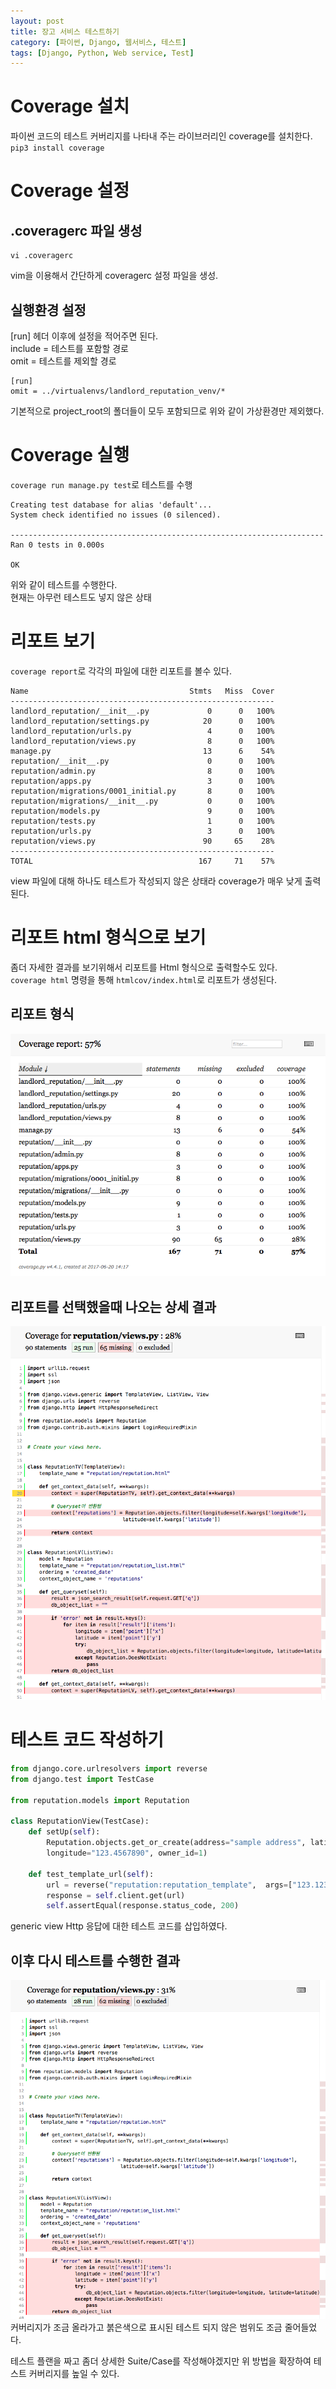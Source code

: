 ```yaml
---
layout: post
title: 장고 서비스 테스트하기
category: [파이썬, Django, 웹서비스, 테스트]
tags: [Django, Python, Web service, Test]
---
```


# Coverage 설치
파이썬 코드의 테스트 커버리지를 나타내 주는 라이브러리인 coverage를 설치한다.
`pip3 install coverage`

# Coverage 설정
## .coveragerc 파일 생성
``` shell
vi .coveragerc
```
vim을 이용해서 간단하게 coveragerc 설정 파일을 생성.

## 실행환경 설정
[run] 헤더 이후에 설정을 적어주면 된다.  
include = 테스트를 포함할 경로  
omit = 테스트를 제외할 경로  

```
[run]
omit = ../virtualenvs/landlord_reputation_venv/*
```
기본적으로 project_root의 폴더들이 모두 포함되므로 위와 같이 가상환경만 제외했다.  

# Coverage 실행
`coverage run manage.py test`로 테스트를 수행
```
Creating test database for alias 'default'...
System check identified no issues (0 silenced).

----------------------------------------------------------------------
Ran 0 tests in 0.000s

OK
```
위와 같이 테스트를 수행한다.  
현재는 아무런 테스트도 넣지 않은 상태  


# 리포트 보기
`coverage report`로 각각의 파일에 대한 리포트를 볼수 있다.
```
Name                                    Stmts   Miss  Cover
-----------------------------------------------------------
landlord_reputation/__init__.py             0      0   100%
landlord_reputation/settings.py            20      0   100%
landlord_reputation/urls.py                 4      0   100%
landlord_reputation/views.py                8      0   100%
manage.py                                  13      6    54%
reputation/__init__.py                      0      0   100%
reputation/admin.py                         8      0   100%
reputation/apps.py                          3      0   100%
reputation/migrations/0001_initial.py       8      0   100%
reputation/migrations/__init__.py           0      0   100%
reputation/models.py                        9      0   100%
reputation/tests.py                         1      0   100%
reputation/urls.py                          3      0   100%
reputation/views.py                        90     65    28%
-----------------------------------------------------------
TOTAL                                     167     71    57%
```

view 파일에 대해 하나도 테스트가 작성되지 않은 상태라 coverage가 매우 낮게 출력된다.

# 리포트 html 형식으로 보기
좀더 자세한 결과를 보기위해서 리포트를 Html 형식으로 출력할수도 있다.  
`coverage html` 명령을 통해 `htmlcov/index.html`로 리포트가 생성된다.

## 리포트 형식
![커버리지 리스트](/post_assets/2017-06-20/coverage_list.png)

## 리포트를 선택했을때 나오는 상세 결과
![커버리지 디테일](/post_assets/2017-06-20/coverage_detail.png)

# 테스트 코드 작성하기
``` python
from django.core.urlresolvers import reverse
from django.test import TestCase

from reputation.models import Reputation

class ReputationView(TestCase):
    def setUp(self):
        Reputation.objects.get_or_create(address="sample address", latitude="23.456789",
        longitude="123.4567890", owner_id=1)

    def test_template_url(self):
        url = reverse("reputation:reputation_template",  args=["123.1234567", "23.456789"])
        response = self.client.get(url)
        self.assertEqual(response.status_code, 200)
```
generic view Http 응답에 대한 테스트 코드를 삽입하였다.

## 이후 다시 테스트를 수행한 결과
![커버리지 디테일](/post_assets/2017-06-20/coverage_detail2.png)
커버리지가 조금 올라가고 붉은색으로 표시된 테스트 되지 않은 범위도 조금 줄어들었다.  

테스트 플랜을 짜고 좀더 상세한 Suite/Case를 작성해야겠지만 위 방법을 확장하여 테스트 커버리지를 높일 수 있다.


